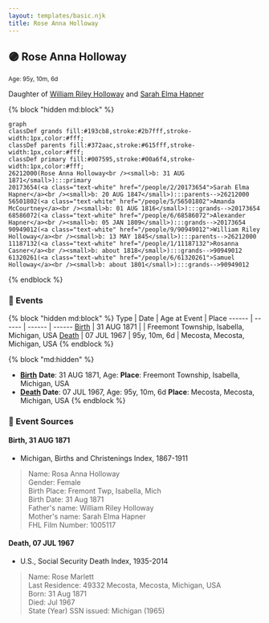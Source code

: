 ```yaml
---
layout: templates/basic.njk
title: Rose Anna Holloway
---
```

## 🟣 Rose Anna Holloway
<small>Age: 95y, 10m, 6d</small>

Daughter of [William Riley Holloway](/people/9/90949012) and [Sarah Elma Hapner](/people/2/20173654)

{% block "hidden md:block" %}
```mermaid
graph
classDef grands fill:#193cb8,stroke:#2b7fff,stroke-width:1px,color:#fff;
classDef parents fill:#372aac,stroke:#615fff,stroke-width:1px,color:#fff;
classDef primary fill:#007595,stroke:#00a6f4,stroke-width:1px,color:#fff;
26212000(Rose Anna Holloway<br /><small>b: 31 AUG 1871</small>):::primary
20173654(<a class="text-white" href="/people/2/20173654">Sarah Elma Hapner</a><br /><small>b: 20 AUG 1847</small>):::parents-->26212000
56501802(<a class="text-white" href="/people/5/56501802">Amanda McCourtney</a><br /><small>b: 01 AUG 1816</small>):::grands-->20173654
68586072(<a class="text-white" href="/people/6/68586072">Alexander Hapner</a><br /><small>b: 05 JAN 1809</small>):::grands-->20173654
90949012(<a class="text-white" href="/people/9/90949012">William Riley Holloway</a><br /><small>b: 13 MAY 1845</small>):::parents-->26212000
11187132(<a class="text-white" href="/people/1/11187132">Rosanna Casner</a><br /><small>b: about 1818</small>):::grands-->90949012
61320261(<a class="text-white" href="/people/6/61320261">Samuel Holloway</a><br /><small>b: about 1801</small>):::grands-->90949012
```
{% endblock %}

### 📆 Events

{% block "hidden md:block" %}
Type | Date | Age at Event | Place
------ | ------ | ------ | ------
[Birth](#event-event-2) | 31 AUG 1871 |  | Freemont Township, Isabella, Michigan, USA
[Death](#event-event-3) | 07 JUL 1967 | 95y, 10m, 6d | Mecosta, Mecosta, Michigan, USA
{% endblock %}

{% block "md:hidden" %}
- **[Birth](#event-event-2)**
**Date**: 31 AUG 1871, Age:
**Place**: Freemont Township, Isabella, Michigan, USA
- **[Death](#event-event-3)**
**Date**: 07 JUL 1967, Age: 95y, 10m, 6d
**Place**: Mecosta, Mecosta, Michigan, USA
{% endblock %}

### 📰 Event Sources

#### <a id="event-event-2"></a> Birth, 31 AUG 1871
* Michigan, Births and Christenings Index, 1867-1911
>   
  > Name: Rosa Anna Holloway  
  > Gender: Female  
  > Birth Place: Fremont Twp, Isabella, Mich  
  > Birth Date: 31 Aug 1871  
  > Father's name: William Riley Holloway  
  > Mother's name: Sarah Elma Hapner  
  > FHL Film Number: 1005117

#### <a id="event-event-3"></a> Death, 07 JUL 1967
* U.S., Social Security Death Index, 1935-2014
>   
  > Name: Rose Marlett  
  > Last Residence: 49332 Mecosta, Mecosta, Michigan, USA  
  > Born: 31 Aug 1871  
  > Died: Jul 1967  
  > State (Year) SSN issued: Michigan (1965)